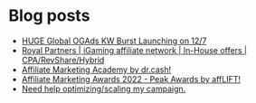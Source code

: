 # Blog posts
<!-- BLOG-POST-LIST:START -->
- [HUGE Global OGAds KW Burst Launching on 12/7](https://afflift.com/f/threads/huge-global-ogads-kw-burst-launching-on-12-7.10024/)
- [Royal Partners | iGaming affiliate network | In-House offers | CPA/RevShare/Hybrid](https://afflift.com/f/threads/royal-partners-igaming-affiliate-network-in-house-offers-cpa-revshare-hybrid.10011/)
- [Affiliate Marketing Academy by dr.cash!](https://afflift.com/f/threads/affiliate-marketing-academy-by-dr-cash.9784/)
- [Affiliate Marketing Awards 2022 - Peak Awards by affLIFT!](https://afflift.com/f/threads/affiliate-marketing-awards-2022-peak-awards-by-afflift.9939/)
- [Need help optimizing/scaling my campaign.](https://afflift.com/f/threads/need-help-optimizing-scaling-my-campaign.10030/)
<!-- BLOG-POST-LIST:END -->
